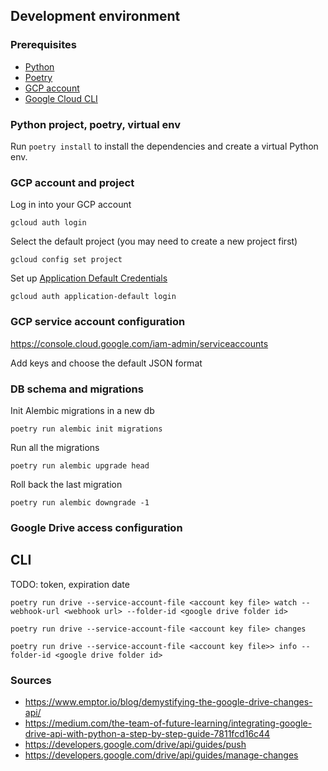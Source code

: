 ## Development environment

### Prerequisites

* [Python](https://www.python.org)
* [Poetry](https://python-poetry.org)
* [GCP account](https://cloud.google.com/docs/get-started)
* [Google Cloud CLI](https://cloud.google.com/sdk/docs/install)

### Python project, poetry, virtual env

Run `poetry install` to install the dependencies and create a virtual Python env.

### GCP account and project

Log in into your GCP account
```
gcloud auth login
```

Select the default project (you may need to create a new project first)
```
gcloud config set project
```

Set up [Application Default Credentials](https://cloud.google.com/docs/authentication/provide-credentials-adc#how-to
)
```
gcloud auth application-default login
```

### GCP service account configuration

https://console.cloud.google.com/iam-admin/serviceaccounts

Add keys and choose the default JSON format


### DB schema and migrations

Init Alembic migrations in a new db
```
poetry run alembic init migrations
```

Run all the migrations
```
poetry run alembic upgrade head
```

Roll back the last migration

```
poetry run alembic downgrade -1
```

### Google Drive access configuration


## CLI

TODO: token, expiration date

```
poetry run drive --service-account-file <account key file> watch --webhook-url <webhook url> --folder-id <google drive folder id>
```


```
poetry run drive --service-account-file <account key file> changes
```

```
poetry run drive --service-account-file <account key file>> info --folder-id <google drive folder id>
```

### Sources

* https://www.emptor.io/blog/demystifying-the-google-drive-changes-api/
* https://medium.com/the-team-of-future-learning/integrating-google-drive-api-with-python-a-step-by-step-guide-7811fcd16c44
* https://developers.google.com/drive/api/guides/push
* https://developers.google.com/drive/api/guides/manage-changes
